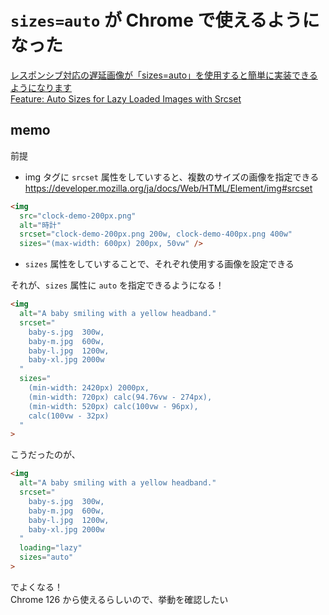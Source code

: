 # `sizes=auto` が Chrome で使えるようになった

[レスポンシブ対応の遅延画像が「sizes=auto」を使用すると簡単に実装できるようになります](https://coliss.com/articles/build-websites/operation/work/add-sizesauto-to-lazy-loaded.html)  
[Feature: Auto Sizes for Lazy Loaded Images with Srcset](https://chromestatus.com/feature/5191555708616704)

## memo

前提
- img タグに `srcset` 属性をしていすると、複数のサイズの画像を指定できる
  https://developer.mozilla.org/ja/docs/Web/HTML/Element/img#srcset
```html
<img
  src="clock-demo-200px.png"
  alt="時計"
  srcset="clock-demo-200px.png 200w, clock-demo-400px.png 400w"
  sizes="(max-width: 600px) 200px, 50vw" />
```
- `sizes` 属性をしていすることで、それぞれ使用する画像を設定できる

それが、`sizes` 属性に `auto` を指定できるようになる！

```html
<img 
  alt="A baby smiling with a yellow headband."
  srcset="
    baby-s.jpg  300w,
    baby-m.jpg  600w,
    baby-l.jpg  1200w,
    baby-xl.jpg 2000w
  "
  sizes="
    (min-width: 2420px) 2000px, 
    (min-width: 720px) calc(94.76vw - 274px), 
    (min-width: 520px) calc(100vw - 96px), 
    calc(100vw - 32px)
  "
>
```

こうだったのが、

```html
<img
  alt="A baby smiling with a yellow headband."
  srcset="
    baby-s.jpg  300w,
    baby-m.jpg  600w,
    baby-l.jpg  1200w,
    baby-xl.jpg 2000w
  "
  loading="lazy"
  sizes="auto"
>
```

でよくなる！  
Chrome 126 から使えるらしいので、挙動を確認したい